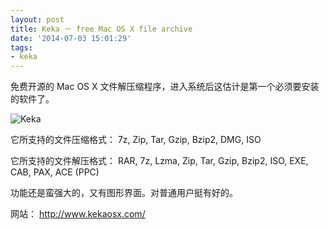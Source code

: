 ```yaml
---
layout: post
title: Keka － free Mac OS X file archive
date: '2014-07-03 15:01:29'
tags:
- keka
---
```


免费开源的 Mac OS X 文件解压缩程序，进入系统后这估计是第一个必须要安装的软件了。

![Keka](/content/images/2014/Jul/keka_icon.png)

它所支持的文件压缩格式：
7z, Zip, Tar, Gzip, Bzip2, DMG, ISO

它所支持的文件解压格式：
RAR, 7z, Lzma, Zip, Tar, Gzip, Bzip2, ISO, EXE, CAB, PAX, ACE (PPC)

功能还是蛮强大的，又有图形界面。对普通用户挺有好的。

网站： http://www.kekaosx.com/